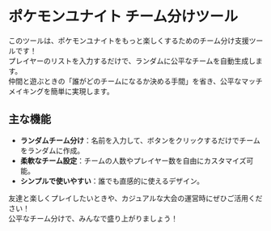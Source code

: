 # ポケモンユナイト チーム分けツール

このツールは、ポケモンユナイトをもっと楽しくするためのチーム分け支援ツールです！  
プレイヤーのリストを入力するだけで、ランダムに公平なチームを自動生成します。  
仲間と遊ぶときの「誰がどのチームになるか決める手間」を省き、公平なマッチメイキングを簡単に実現します。

## 主な機能
- **ランダムチーム分け**：名前を入力して、ボタンをクリックするだけでチームをランダムに作成。  
- **柔軟なチーム設定**：チームの人数やプレイヤー数を自由にカスタマイズ可能。  
- **シンプルで使いやすい**：誰でも直感的に使えるデザイン。

友達と楽しくプレイしたいときや、カジュアルな大会の運営時にぜひご活用ください！  
公平なチーム分けで、みんなで盛り上がりましょう！
